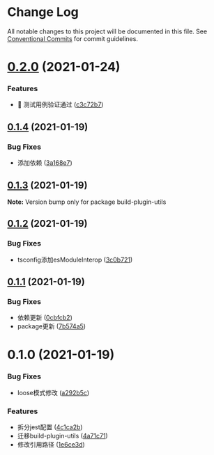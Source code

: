 # Change Log

All notable changes to this project will be documented in this file.
See [Conventional Commits](https://conventionalcommits.org) for commit guidelines.

# [0.2.0](https://github.com/unity-template/build-plugin-utils/compare/build-plugin-utils@0.1.4...build-plugin-utils@0.2.0) (2021-01-24)


### Features

* 🎸 测试用例验证通过 ([c3c72b7](https://github.com/unity-template/build-plugin-utils/commit/c3c72b7064bddc6436f1543109e4601b592dea38))





## [0.1.4](https://github.com/unity-template/build-plugin-utils/compare/build-plugin-utils@0.1.3...build-plugin-utils@0.1.4) (2021-01-19)


### Bug Fixes

* 添加依赖 ([3a168e7](https://github.com/unity-template/build-plugin-utils/commit/3a168e77fda652d5d88630e11b8624648c665312))





## [0.1.3](https://github.com/unity-template/build-plugin-utils/compare/build-plugin-utils@0.1.2...build-plugin-utils@0.1.3) (2021-01-19)

**Note:** Version bump only for package build-plugin-utils





## [0.1.2](https://github.com/unity-template/build-plugin-utils/compare/build-plugin-utils@0.1.1...build-plugin-utils@0.1.2) (2021-01-19)


### Bug Fixes

* tsconfig添加esModuleInterop ([3c0b721](https://github.com/unity-template/build-plugin-utils/commit/3c0b721bdefe8430dfeabca13101bc0a08fee736))





## [0.1.1](https://github.com/unity-template/build-plugin-utils/compare/build-plugin-utils@0.1.0...build-plugin-utils@0.1.1) (2021-01-19)


### Bug Fixes

* 依赖更新 ([0cbfcb2](https://github.com/unity-template/build-plugin-utils/commit/0cbfcb29e205995d826995faa985417508c337ec))
* package更新 ([7b574a5](https://github.com/unity-template/build-plugin-utils/commit/7b574a504cf8bc1a881400b05dcc9f23b158dca4))





# 0.1.0 (2021-01-19)


### Bug Fixes

* loose模式修改 ([a292b5c](https://github.com/unity-template/build-plugin-utils/commit/a292b5c3c908efea5fee135fb385552f1d7f156b))


### Features

* 拆分jest配置 ([4c1ca2b](https://github.com/unity-template/build-plugin-utils/commit/4c1ca2b995d4a8fc0883dba3fb736df61217e0ac))
* 迁移build-plugin-utils ([4a71c71](https://github.com/unity-template/build-plugin-utils/commit/4a71c71a54640390992f65efb0fd3861e44523be))
* 修改引用路径 ([1e6ce3d](https://github.com/unity-template/build-plugin-utils/commit/1e6ce3df0d0bf67981cc408b03d5f3de4a99cbeb))
